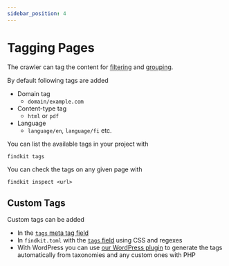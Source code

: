```yaml
---
sidebar_position: 4
---
```


# Tagging Pages

The crawler can tag the content for [filtering](/ui/options/params) and
[grouping](/ui/groups).

By default following tags are added

- Domain tag
  - `domain/example.com`
- Content-type tag
  - `html` or `pdf`
- Language
  - `language/en`, `language/fi` etc.

You can list the available tags in your project with

```
findkit tags
```

You can check the tags on any given page with

```
findkit inspect <url>
```

## Custom Tags

Custom tags can be added

- In the [`tags` meta tag field](/crawler/meta-tag#tags-string)
- In `findkit.toml` with the [`tags` field](/crawler/toml/tags) using CSS and regexes
- With WordPress you can use [our WordPress
  plugin](https://github.com/findkit/wp-findkit) to generate the tags
  automatically from taxonomies and any custom ones with PHP
